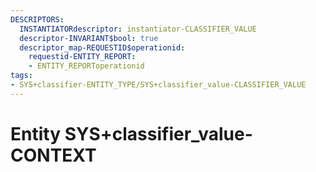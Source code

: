 ```yaml
---
DESCRIPTORS:
  INSTANTIATORdescriptor: instantiator-CLASSIFIER_VALUE
  descriptor-INVARIANT$bool: true
  descriptor_map-REQUESTID$operationid:
    requestid-ENTITY_REPORT:
    - ENTITY_REPORToperationid
tags:
- SYS+classifier-ENTITY_TYPE/SYS+classifier_value-CLASSIFIER_VALUE
---
```

# Entity SYS+classifier_value-CONTEXT


